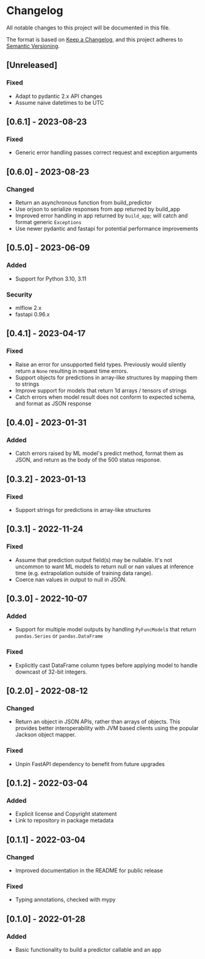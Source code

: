 # Changelog
All notable changes to this project will be documented in this file.

The format is based on [Keep a Changelog](https://keepachangelog.com/en/1.0.0/),
and this project adheres to [Semantic Versioning](https://semver.org/spec/v2.0.0.html).

## [Unreleased]
### Fixed
- Adapt to pydantic 2.x API changes
- Assume naive datetimes to be UTC

## [0.6.1] - 2023-08-23
### Fixed
- Generic error handling passes correct request and exception arguments 

## [0.6.0] - 2023-08-23
### Changed
- Return an asynchronous function from build_predictor
- Use orjson to serialize responses from app returned by build_app
- Improved error handling in app returned by `build_app`; will catch and format generic `Exceptions`
- Use newer pydantic and fastapi for potential performance improvements

## [0.5.0] - 2023-06-09
### Added
- Support for Python 3.10, 3.11

### Security
- mlflow 2.x
- fastapi 0.96.x

## [0.4.1] - 2023-04-17
### Fixed
- Raise an error for unsupported field types. Previously would silently return a `None` resulting in request time errors.
- Support objects for predictions in array-like structures by mapping them to strings
- Improve support for models that return 1d arrays / tensors of strings
- Catch errors when model result does not conform to expected schema, and format as JSON response

## [0.4.0] - 2023-01-31
### Added
- Catch errors raised by ML model's predict method, format them as JSON, and return as the body of the 500 status response.

## [0.3.2] - 2023-01-13
### Fixed
- Support strings for predictions in array-like structures

## [0.3.1] - 2022-11-24
### Fixed
- Assume that prediction output field(s) may be nullable. It's not uncommon to want ML models to return null or nan values at inference time (e.g. extrapolation outside of training data range).
- Coerce nan values in output to null in JSON.

## [0.3.0] - 2022-10-07
### Added
- Support for multiple model outputs by handling `PyFuncModel`s that return `pandas.Series` or `pandas.DataFrame`

### Fixed
- Explicitly cast DataFrame column types before applying model to handle downcast of 32-bit integers.

## [0.2.0] - 2022-08-12
### Changed
- Return an object in JSON APIs, rather than arrays of objects. This provides better interoperability with JVM based clients using the popular Jackson object mapper.

### Fixed
- Unpin FastAPI dependency to benefit from future upgrades

## [0.1.2] - 2022-03-04
### Added
- Explicit license and Copyright statement
- Link to repository in package metadata

## [0.1.1] - 2022-03-04
### Changed
- Improved documentation in the README for public release

### Fixed
- Typing annotations, checked with mypy 

## [0.1.0] - 2022-01-28
### Added
- Basic functionality to build a predictor callable and an app
